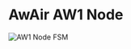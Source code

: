# AwAir AW1 Node
![AW1 Node FSM](https://github.com/enriquefloresmedina/AwAir-Sensor/blob/5558d09561c33c0976b4fda8bb5c8562685d7f51/PCBs%2C%20schematics%2C%20and%20diagrams/AW1/AwAir%20Software%20-%20AW1%20Node.png)
